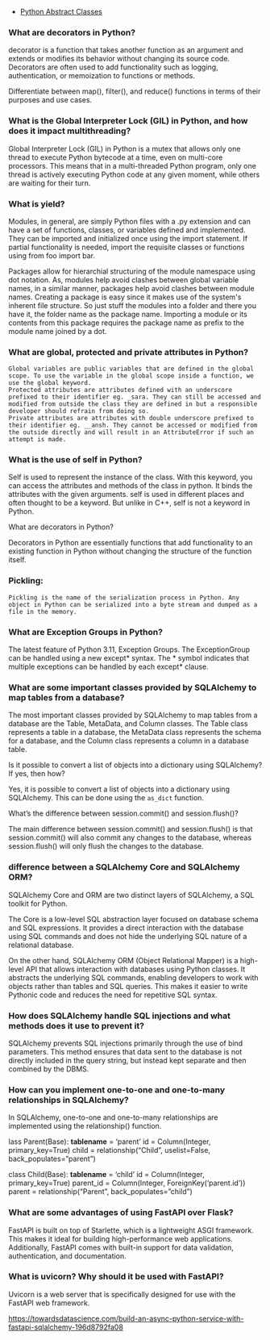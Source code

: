 
- [Python Abstract Classes](https://medium.com/analytics-vidhya/abc-in-python-abstract-base-class-35808a9d6b32)

  
### What are decorators in Python?

 decorator is a function that takes another function as an argument and extends or modifies its behavior without changing its source code. Decorators are often used to add functionality such as logging, authentication, or memoization to functions or methods.

Differentiate between map(), filter(), and reduce() functions in terms of their purposes and use cases.


### What is the Global Interpreter Lock (GIL) in Python, and how does it impact multithreading?

Global Interpreter Lock (GIL) in Python is a mutex that allows only one thread to execute Python bytecode at a time, even on multi-core processors. This means that in a multi-threaded Python program, only one thread is actively executing Python code at any given moment, while others are waiting for their turn.


### What is yield?



Modules, in general, are simply Python files with a .py extension and can have a set of functions, classes, or variables defined and implemented. They can be imported and initialized once using the import statement. If partial functionality is needed, import the requisite classes or functions using from foo import bar.

Packages allow for hierarchial structuring of the module namespace using dot notation. As, modules help avoid clashes between global variable names, in a similar manner, packages help avoid clashes between module names.
Creating a package is easy since it makes use of the system's inherent file structure. So just stuff the modules into a folder and there you have it, the folder name as the package name. Importing a module or its contents from this package requires the package name as prefix to the module name joined by a dot.


### What are global, protected and private attributes in Python?

    Global variables are public variables that are defined in the global scope. To use the variable in the global scope inside a function, we use the global keyword.
    Protected attributes are attributes defined with an underscore prefixed to their identifier eg. _sara. They can still be accessed and modified from outside the class they are defined in but a responsible developer should refrain from doing so.
    Private attributes are attributes with double underscore prefixed to their identifier eg. __ansh. They cannot be accessed or modified from the outside directly and will result in an AttributeError if such an attempt is made.


### What is the use of self in Python?

Self is used to represent the instance of the class. With this keyword, you can access the attributes and methods of the class in python. It binds the attributes with the given arguments. self is used in different places and often thought to be a keyword. But unlike in C++, self is not a keyword in Python.

What are decorators in Python?

Decorators in Python are essentially functions that add functionality to an existing function in Python without changing the structure of the function itself.

### Pickling:

    Pickling is the name of the serialization process in Python. Any object in Python can be serialized into a byte stream and dumped as a file in the memory. 


### What are Exception Groups in Python?

The latest feature of Python 3.11, Exception Groups. The ExceptionGroup can be handled using a new except* syntax. The * symbol indicates that multiple exceptions can be handled by each except* clause.


### What are some important classes provided by SQLAlchemy to map tables from a database?

The most important classes provided by SQLAlchemy to map tables from a database are the Table, MetaData, and Column classes. The Table class represents a table in a database, the MetaData class represents the schema for a database, and the Column class represents a column in a database table.

Is it possible to convert a list of objects into a dictionary using SQLAlchemy? If yes, then how?

Yes, it is possible to convert a list of objects into a dictionary using SQLAlchemy. This can be done using the `as_dict` function.

What’s the difference between session.commit() and session.flush()?

The main difference between session.commit() and session.flush() is that session.commit() will also commit any changes to the database, whereas session.flush() will only flush the changes to the database.


### difference between a SQLAlchemy Core and SQLAlchemy ORM?

SQLAlchemy Core and ORM are two distinct layers of SQLAlchemy, a SQL toolkit for Python.

The Core is a low-level SQL abstraction layer focused on database schema and SQL expressions. It provides a direct interaction with the database using SQL commands and does not hide the underlying SQL nature of a relational database.

On the other hand, SQLAlchemy ORM (Object Relational Mapper) is a high-level API that allows interaction with databases using Python classes. It abstracts the underlying SQL commands, enabling developers to work with objects rather than tables and SQL queries. This makes it easier to write Pythonic code and reduces the need for repetitive SQL syntax.


### How does SQLAlchemy handle SQL injections and what methods does it use to prevent it?

SQLAlchemy prevents SQL injections primarily through the use of bind parameters. This method ensures that data sent to the database is not directly included in the query string, but instead kept separate and then combined by the DBMS.

### How can you implement one-to-one and one-to-many relationships in SQLAlchemy?

In SQLAlchemy, one-to-one and one-to-many relationships are implemented using the relationship() function. 

lass Parent(Base):
__tablename__ = ‘parent’
id = Column(Integer, primary_key=True)
child = relationship(“Child”, uselist=False, back_populates=”parent”)

class Child(Base):
__tablename__ = ‘child’
id = Column(Integer, primary_key=True)
parent_id = Column(Integer, ForeignKey(‘parent.id’))
parent = relationship(“Parent”, back_populates=”child”)

### What are some advantages of using FastAPI over Flask?

FastAPI is built on top of Starlette, which is a lightweight ASGI framework. This makes it ideal for building high-performance web applications. Additionally, FastAPI comes with built-in support for data validation, authentication, and documentation.

### What is uvicorn? Why should it be used with FastAPI?

Uvicorn is a web server that is specifically designed for use with the FastAPI web framework. 

https://towardsdatascience.com/build-an-async-python-service-with-fastapi-sqlalchemy-196d8792fa08


